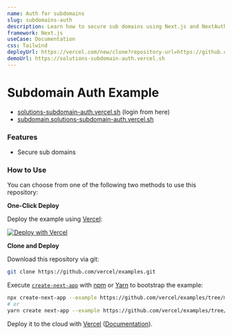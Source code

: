 ```yaml
---
name: Auth for subdomains
slug: subdomains-auth
description: Learn how to secure sub domains using Next.js and NextAuth.
framework: Next.js
useCase: Documentation
css: Tailwind
deployUrl: https://vercel.com/new/clone?repository-url=https://github.com/vercel/examples/tree/main/solutions/subdomain-auth&project-name=subdomain-auth&repository-name=subdomain-auth&env=GITHUB_ID,GITHUB_SECRET,SECRET
demoUrl: https://solutions-subdomain-auth.vercel.sh
---
```


# Subdomain Auth Example

- [solutions-subdomain-auth.vercel.sh](https://solutions-subdomain-auth.vercel.sh) (login from here)
- [subdomain.solutions-subdomain-auth.vercel.sh](https://subdomain.solutions-subdomain-auth.vercel.sh)

### Features

- Secure sub domains

### How to Use

You can choose from one of the following two methods to use this repository:

**One-Click Deploy**

Deploy the example using [Vercel](https://vercel.com?utm_source=github&utm_medium=readme&utm_campaign=vercel-examples):

[![Deploy with Vercel](https://vercel.com/button)](https://vercel.com/new/clone?repository-url=https://github.com/vercel/examples/tree/main/solutions/subdomain-auth&project-name=subdomain-auth&repository-name=subdomain-auth&env=GITHUB_ID,GITHUB_SECRET,SECRET)

**Clone and Deploy**

Download this repository via git:

```bash
git clone https://github.com/vercel/examples.git
```

Execute [`create-next-app`](https://github.com/vercel/next.js/tree/canary/packages/create-next-app) with [npm](https://docs.npmjs.com/cli/init) or [Yarn](https://yarnpkg.com/lang/en/docs/cli/create/) to bootstrap the example:

```bash
npx create-next-app --example https://github.com/vercel/examples/tree/main/solutions/subdomain-auth subdomain-auth
# or
yarn create next-app --example https://github.com/vercel/examples/tree/main/solutions/subdomain-auth subdomain-auth
```

Deploy it to the cloud with [Vercel](https://vercel.com/new?utm_source=github&utm_medium=readme&utm_campaign=edge-middleware-eap) ([Documentation](https://nextjs.org/docs/deployment)).
